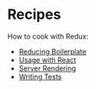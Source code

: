 # Recipes

How to cook with Redux:

* [Reducing Boilerplate](ReducingBoilerplate.md)
* [Usage with React](UsageWithReact.md)
* [Server Rendering](ServerRendering.md)
* [Writing Tests](WritingTests.md)
